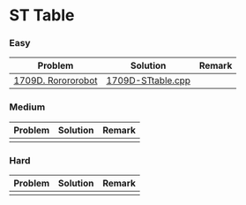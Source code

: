 # ST Table

### Easy

| Problem | Solution | Remark |
| ------- | -------- | ------ |
| [1709D. Rorororobot](https://codeforces.com/contest/1709/problem/D) | [1709D-STtable.cpp](https://github.com/chuzhumin98/PythonForMillions/blob/main/Codeforces/1709/1709D-STtable.cpp) |        |



### Medium

| Problem                                                      | Solution                                                     | Remark |
| ------------------------------------------------------------ | ------------------------------------------------------------ | ------ |
|   |  |        |



### Hard

| Problem | Solution | Remark |
| ------- | -------- | ------ |
|   |  |        |